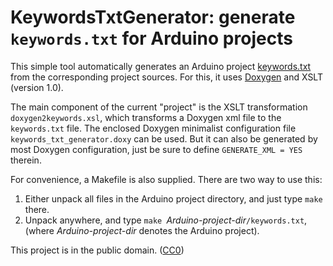 # KeywordsTxtGenerator: generate `keywords.txt` for Arduino projects

This simple tool automatically generates an Arduino project
[keywords.txt](https://spencer.bliven.us/index.php/2012/01/18/arduino-ide-keywords/)
from the corresponding project sources. For this, it uses [Doxygen](http://www.doxygen.org) and XSLT (version 1.0).

The main component of the current "project" is the XSLT transformation `doxygen2keywords.xsl`,
which transforms a Doxygen xml file to the `keywords.txt` file. The enclosed Doxygen minimalist configuration file `keywords_txt_generator.doxy`
can be used. But it can also be generated by most Doxygen configuration, just be sure to define `GENERATE_XML = YES` therein.

For convenience, a Makefile is also supplied. There are two way to use this:

1. Either unpack all files in the Arduino project directory, and just type `make` there.
2. Unpack anywhere, and type `make `_Arduino-project-dir_`/keywords.txt`,
(where _Arduino-project-dir_ denotes the Arduino project).

This project is in the public domain. ([CC0](https://creativecommons.org/publicdomain/zero/1.0/))
